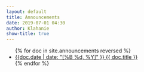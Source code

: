 ```yaml
---
layout: default
title: Announcements
date: 2019-07-01 04:30
author: Klahanie
show-title: true
---
```

<ul>
    {% for doc in site.announcements reversed %}
        <li><a href="{{site.url}}{{ doc.url }}">{{doc.date | date: "[%B %d, %Y]" }} {{ doc.title }}</a></li>
    {% endfor %}
</ul>


